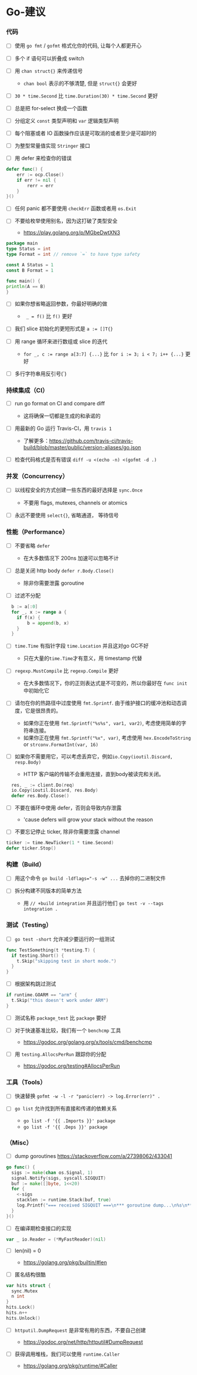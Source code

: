 # Go-建议 #

### 代码 ###

- [ ] 使用 `go fmt` / `gofmt` 格式化你的代码, 让每个人都更开心
- [ ] 多个 if 语句可以折叠成 switch
- [ ] 用 `chan struct{}` 来传递信号

    - `chan bool` 表示的不够清楚, 但是 `struct{}` 会更好

- [ ] `30 * time.Second` 比 `time.Duration(30) * time.Second` 更好
- [ ] 总是把 for-select 换成一个函数
- [ ] 分组定义 `const` 类型声明和 `var` 逻辑类型声明
- [ ] 每个阻塞或者 IO 函数操作应该是可取消的或者至少是可超时的
- [ ] 为整型常量值实现 `Stringer` 接口
- [ ] 用 defer 来检查你的错误
  
```go
defer func() {
    err := ocp.Close()
    if err != nil {
        rerr = err
    }
}()
```

- [ ] 任何 panic 都不要使用 `checkErr` 函数或者用 `os.Exit`
- [ ] 不要给枚举使用别名，因为这打破了类型安全

    - https://play.golang.org/p/MGbeDwtXN3
```go
package main
type Status = int
type Format = int // remove `=` to have type safety

const A Status = 1
const B Format = 1

func main() {
println(A == B)
}
```

- [ ] 如果你想省略返回参数，你最好明确的做

    - ` _ = f()` 比 `f()` 更好

- [ ] 我们 slice 初始化的更短形式是 `a := []T{}`
- [ ] 用 range 循环来进行数组或 slice 的迭代

    -  `for _, c := range a[3:7] {...}` 比 `for i := 3; i < 7; i++ {...}` 更好

- [ ] 多行字符串用反引号(\`)

### 持续集成（CI） ###

- [ ] run go format on CI and compare diff
  
    - 这将确保一切都是生成的和承诺的

- [ ] 用最新的 Go 运行 Travis-CI，用 `travis 1`
  
    - 了解更多：https://github.com/travis-ci/travis-build/blob/master/public/version-aliases/go.json

- [ ] 检查代码格式是否有错误 `diff -u <(echo -n) <(gofmt -d .)`

### 并发（Concurrency） ###

- [ ] 以线程安全的方式创建一些东西的最好选择是 `sync.Once`

    - 不要用 flags, mutexes, channels or atomics

- [ ] 永远不要使用 `select{}`, 省略通道， 等待信号

### 性能（Performance） ###

- [ ] 不要省略 `defer`

    - 在大多数情况下 200ns 加速可以忽略不计

- [ ] 总是关闭 http body `defer r.Body.Close()`
  
    - 除非你需要泄露 goroutine

- [ ] 过滤不分配
  
```go
  b := a[:0]
  for _, x := range a {
  	if f(x) {
	    b = append(b, x)
  	}
  }
```

- [ ] `time.Time` 有指针字段 `time.Location` 并且这对go GC不好

    - 只在大量的`time.Time`才有意义，用 timestamp 代替

- [ ] `regexp.MustCompile` 比 `regexp.Compile` 更好

    - 在大多数情况下，你的正则表达式是不可变的，所以你最好在 `func init` 中初始化它

- [ ] 请勿在你的热路径中过度使用 `fmt.Sprintf`. 由于维护接口的缓冲池和动态调度，它是很昂贵的。

    - 如果你正在使用 `fmt.Sprintf("%s%s", var1, var2)`, 考虑使用简单的字符串连接。
    - 如果你正在使用 `fmt.Sprintf("%x", var)`, 考虑使用 `hex.EncodeToString` or `strconv.FormatInt(var, 16)`

- [ ] 如果你不需要用它，可以考虑丢弃它，例如`io.Copy(ioutil.Discard, resp.Body)`

    - HTTP 客户端的传输不会重用连接，直到body被读完和关闭。
```go
  res, _ := client.Do(req)
  io.Copy(ioutil.Discard, res.Body)
  defer res.Body.Close()
```

- [ ] 不要在循环中使用 defer，否则会导致内存泄露

    - 'cause defers will grow your stack without the reason

- [ ] 不要忘记停止 ticker, 除非你需要泄露 channel
  
```go
ticker := time.NewTicker(1 * time.Second)
defer ticker.Stop()
```

### 构建（Build） ###

- [ ] 用这个命令 `go build -ldflags="-s -w" ...` 去掉你的二进制文件
- [ ] 拆分构建不同版本的简单方法

  - 用 `// +build integration` 并且运行他们 `go test -v --tags integration .`

### 测试（Testing） ###

- [ ] `go test -short` 允许减少要运行的一组测试

```go
func TestSomething(t *testing.T) {
  if testing.Short() {
    t.Skip("skipping test in short mode.")
  }
}
```

- [ ] 根据架构跳过测试

```go
if runtime.GOARM == "arm" {
  t.Skip("this doesn't work under ARM")
}
```

- [ ] 测试名称 `package_test` 比 `package` 要好
- [ ] 对于快速基准比较，我们有一个 `benchcmp` 工具

    - https://godoc.org/golang.org/x/tools/cmd/benchcmp

- [ ] 用 `testing.AllocsPerRun` 跟踪你的分配

    - https://godoc.org/testing#AllocsPerRun

### 工具（Tools） ###

- [ ] 快速替换 `gofmt -w -l -r "panic(err) -> log.Error(err)" .`
- [ ] `go list` 允许找到所有直接和传递的依赖关系

    - `go list -f '{{ .Imports }}' package`
    - `go list -f '{{ .Deps }}' package`

### （Misc） ###

- [ ] dump goroutines https://stackoverflow.com/a/27398062/433041

```go
go func() {
  sigs := make(chan os.Signal, 1)
  signal.Notify(sigs, syscall.SIGQUIT)
  buf := make([]byte, 1<<20)
  for {
    <-sigs
    stacklen := runtime.Stack(buf, true)
    log.Printf("=== received SIGQUIT ===\n*** goroutine dump...\n%s\n*** end\n", buf[:stacklen])
  }
}()
```

- [ ] 在编译期检查接口的实现

```go
var _ io.Reader = (*MyFastReader)(nil)
```

- [ ] len(nil) = 0

    - https://golang.org/pkg/builtin/#len

- [ ] 匿名结构很酷

```go
var hits struct {
  sync.Mutex
  n int
}
hits.Lock()
hits.n++
hits.Unlock()
```

- [ ] `httputil.DumpRequest` 是非常有用的东西，不要自己创建

    - https://godoc.org/net/http/httputil#DumpRequest

- [ ] 获得调用堆栈，我们可以使用 `runtime.Caller`

    - https://golang.org/pkg/runtime/#Caller

